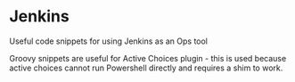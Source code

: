 # Jenkins
Useful code snippets for using Jenkins as an Ops tool

Groovy snippets are useful for Active Choices plugin - this is used because active choices cannot run Powershell directly and requires a shim to work.
